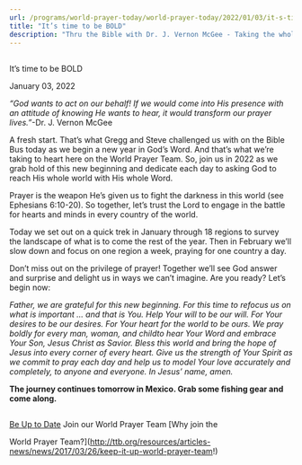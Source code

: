 ```yaml
---
url: /programs/world-prayer-today/world-prayer-today/2022/01/03/it-s-time-to-be-bold
title: "It’s time to be BOLD"
description: "Thru the Bible with Dr. J. Vernon McGee - Taking the whole Word to the whole world"
---
```







## 
 It’s time to be BOLD


January 03, 2022




*“God wants to act on our behalf! If we would come into His presence with an attitude of knowing He wants to hear, it would transform our prayer lives.”*-Dr. J. Vernon McGee

 A fresh start. That’s what Gregg and Steve challenged us with on the Bible Bus today as we begin a new year in God’s Word. And that’s what we’re taking to heart here on the World Prayer Team. So, join us in 2022 as we grab hold of this new beginning and dedicate each day to asking God to reach His whole world with His whole Word. 

 Prayer is the weapon He’s given us to fight the darkness in this world (see Ephesians 6:10-20). So together, let’s trust the Lord to engage in the battle for hearts and minds in every country of the world. 

 Today we set out on a quick trek in January through 18 regions to survey the landscape of what is to come the rest of the year. Then in February we’ll slow down and focus on one region a week, praying for one country a day.  

 Don’t miss out on the privilege of prayer! Together we’ll see God answer and surprise and delight us in ways we can’t imagine. Are you ready? Let’s begin now: 

*Father, we are grateful for this new beginning. For this time to refocus us on what is important … and that is You. Help Your will to be our will. For Your desires to be our desires. For Your heart for the world to be ours. We pray boldly for every man, woman, and childto hear Your Word and embrace Your Son, Jesus Christ as Savior. Bless this world and bring the hope of Jesus into every corner of every heart. Give us the strength of Your Spirit as we commit to pray each day and help us to model Your love accurately and completely, to anyone and everyone. In Jesus’ name, amen.*   


**The journey continues tomorrow in Mexico. Grab some fishing gear and come along.**

  






## 




[Be Up to Date](http://feeds.feedburner.com/WorldPrayerToday "World Prayer Today RSS Feed")
Join our World Prayer Team
[Why join the  

World Prayer Team?](http://ttb.org/resources/articles-news/news/2017/03/26/keep-it-up-world-prayer-team!)




